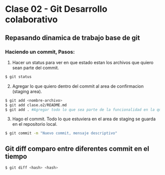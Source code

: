 # Clase 02 - Git Desarrollo colaborativo

## Repasando dinamica de trabajo base de git

### Haciendo un commit, Pasos:

 1. Hacer un status para ver en que estado estan los archivos que quiero sean parte del commit.

```sh
$ git status
```

 2. Agregar lo que quiero dentro del commit al area de confirmacion (staging area).

```sh
$ git add <nombre-archivo>
$ git add clase.o2/README.md
$ git add . #Agregar todo lo que sea parte de la funcionalidad en la que trabajo
```

 3. Hago el commit. Todo lo que estuviera en el area de staging se guarda en el repositorio local.

```sh
$ git commit -m "Nuevo commit, mensaje descriptivo"
```

## Git diff comparo entre diferentes commit en el tiempo

```sh
$ git diff <hash> <hash>
```